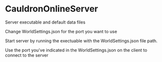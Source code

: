 # CauldronOnlineServer
Server executable and default data files

Change WorldSettings.json for the port you want to use

Start server by running the exectuable with the WorldSettings.json file path.

Use the port you've indicated in the WorldSettings.json on the client to connect to the server
